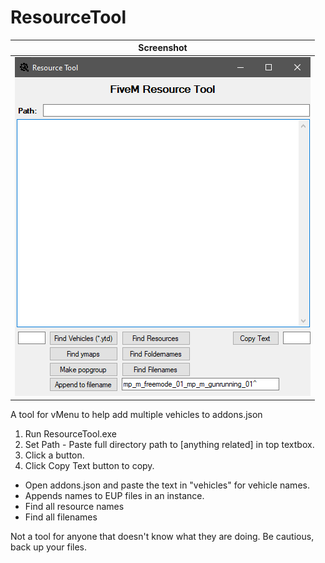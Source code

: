 # ResourceTool

|               Screenshot                  |
|                :---:                      |
|       <img src= "Screenshot.png"/>        |


A tool for vMenu to help add multiple vehicles to addons.json

1. Run ResourceTool.exe
2. Set Path - Paste full directory path to [anything related] in top textbox.
3. Click a button.
4. Click Copy Text button to copy.

- Open addons.json and paste the text in "vehicles" for vehicle names.
- Appends names to EUP files in an instance.
- Find all resource names
- Find all filenames

Not a tool for anyone that doesn't know what they are doing. Be cautious, back up your files.
